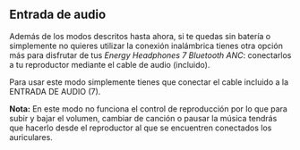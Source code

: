 ## Entrada de audio

Además de los modos descritos hasta ahora, si te quedas sin batería o simplemente no quieres utilizar la conexión inalámbrica tienes otra opción más para disfrutar de tus *Energy Headphones 7 Bluetooth ANC*: conectarlos a tu reproductor mediante el cable de audio (incluido).

Para usar este modo simplemente tienes que conectar el cable incluido a la ENTRADA DE AUDIO (7).

**Nota:** En este modo no funciona el control de reproducción por lo que para subir y bajar el volumen, cambiar de canción o pausar la música tendrás que hacerlo desde el reproductor al que se encuentren conectados los auriculares.
